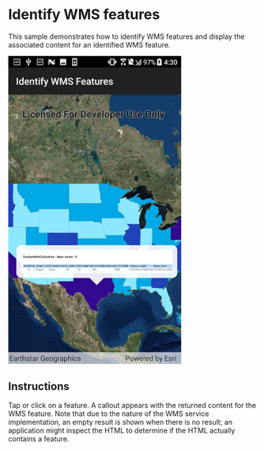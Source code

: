 # Identify WMS features

This sample demonstrates how to identify WMS features and display the associated content for an identified WMS feature.

<img src="WmsIdentify.jpg" width="350"/>

## Instructions

Tap or click on a feature. A callout appears with the returned content for the WMS feature. Note that due to the nature of the WMS service implementation, an empty result is shown when there is no result; an application might inspect the HTML to determine if the HTML actually contains a feature.
